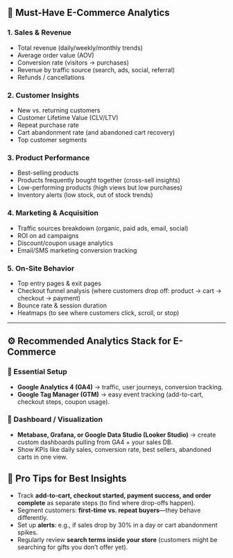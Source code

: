 ## 🛒 Must-Have E-Commerce Analytics

### 1. **Sales & Revenue**

* Total revenue (daily/weekly/monthly trends)
* Average order value (AOV)
* Conversion rate (visitors → purchases)
* Revenue by traffic source (search, ads, social, referral)
* Refunds / cancellations

### 2. **Customer Insights**

* New vs. returning customers
* Customer Lifetime Value (CLV/LTV)
* Repeat purchase rate
* Cart abandonment rate (and abandoned cart recovery)
* Top customer segments

### 3. **Product Performance**

* Best-selling products
* Products frequently bought together (cross-sell insights)
* Low-performing products (high views but low purchases)
* Inventory alerts (low stock, out of stock trends)

### 4. **Marketing & Acquisition**

* Traffic sources breakdown (organic, paid ads, email, social)
* ROI on ad campaigns
* Discount/coupon usage analytics
* Email/SMS marketing conversion tracking

### 5. **On-Site Behavior**

* Top entry pages & exit pages
* Checkout funnel analysis (where customers drop off: product → cart → checkout → payment)
* Bounce rate & session duration
* Heatmaps (to see where customers click, scroll, or stop)

---

## ⚙️ Recommended Analytics Stack for E-Commerce

### 🔹 Essential Setup

* **Google Analytics 4 (GA4)** → traffic, user journeys, conversion tracking.
* **Google Tag Manager (GTM)** → easy event tracking (add-to-cart, checkout steps, coupon usage).

### 🔹 Dashboard / Visualization

* **Metabase, Grafana, or Google Data Studio (Looker Studio)** → create custom dashboards pulling from GA4 + your sales DB.
* Show KPIs like daily sales, conversion rate, best sellers, abandoned carts in one view.

## 🚀 Pro Tips for Best Insights

* Track **add-to-cart, checkout started, payment success, and order complete** as separate steps (to find where drop-offs happen).
* Segment customers: **first-time vs. repeat buyers**—they behave differently.
* Set up **alerts**: e.g., if sales drop by 30% in a day or cart abandonment spikes.
* Regularly review **search terms inside your store** (customers might be searching for gifts you don’t offer yet).
